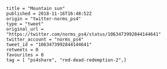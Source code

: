 ```
title = "Mountain sun"
published = 2018-11-16T16:48:52Z
origin = "twitter-norms_ps4"
type = "tweet"
original_url = "https://twitter.com/norms_ps4/status/1063473992844144641"
twitter_account = "norms_ps4"
tweet_id = "1063473992844144641"
retweets = 0
favourites = 0
tag = [ "ps4share", "red-dead-redemption-2",]
```

<p class='image'><img src='https://mnf.m17s.net/2018/11/16/DsI39WrWsAEOF2T.jpg' alt=''></p>

